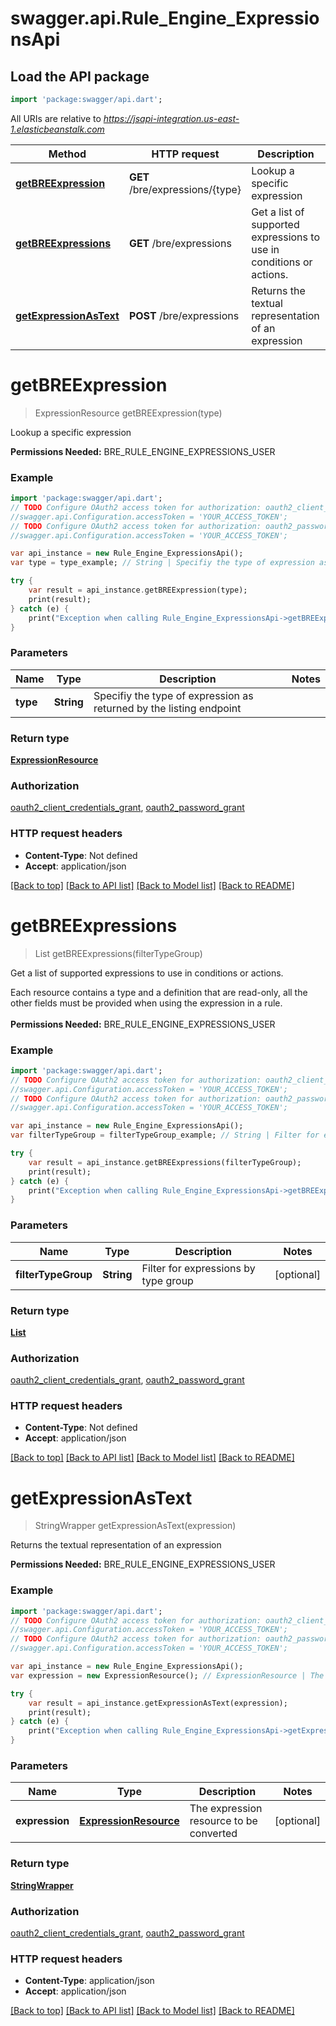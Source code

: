 # swagger.api.Rule_Engine_ExpressionsApi

## Load the API package
```dart
import 'package:swagger/api.dart';
```

All URIs are relative to *https://jsapi-integration.us-east-1.elasticbeanstalk.com*

Method | HTTP request | Description
------------- | ------------- | -------------
[**getBREExpression**](Rule_Engine_ExpressionsApi.md#getBREExpression) | **GET** /bre/expressions/{type} | Lookup a specific expression
[**getBREExpressions**](Rule_Engine_ExpressionsApi.md#getBREExpressions) | **GET** /bre/expressions | Get a list of supported expressions to use in conditions or actions.
[**getExpressionAsText**](Rule_Engine_ExpressionsApi.md#getExpressionAsText) | **POST** /bre/expressions | Returns the textual representation of an expression


# **getBREExpression**
> ExpressionResource getBREExpression(type)

Lookup a specific expression

<b>Permissions Needed:</b> BRE_RULE_ENGINE_EXPRESSIONS_USER

### Example 
```dart
import 'package:swagger/api.dart';
// TODO Configure OAuth2 access token for authorization: oauth2_client_credentials_grant
//swagger.api.Configuration.accessToken = 'YOUR_ACCESS_TOKEN';
// TODO Configure OAuth2 access token for authorization: oauth2_password_grant
//swagger.api.Configuration.accessToken = 'YOUR_ACCESS_TOKEN';

var api_instance = new Rule_Engine_ExpressionsApi();
var type = type_example; // String | Specifiy the type of expression as returned by the listing endpoint

try { 
    var result = api_instance.getBREExpression(type);
    print(result);
} catch (e) {
    print("Exception when calling Rule_Engine_ExpressionsApi->getBREExpression: $e\n");
}
```

### Parameters

Name | Type | Description  | Notes
------------- | ------------- | ------------- | -------------
 **type** | **String**| Specifiy the type of expression as returned by the listing endpoint | 

### Return type

[**ExpressionResource**](ExpressionResource.md)

### Authorization

[oauth2_client_credentials_grant](../README.md#oauth2_client_credentials_grant), [oauth2_password_grant](../README.md#oauth2_password_grant)

### HTTP request headers

 - **Content-Type**: Not defined
 - **Accept**: application/json

[[Back to top]](#) [[Back to API list]](../README.md#documentation-for-api-endpoints) [[Back to Model list]](../README.md#documentation-for-models) [[Back to README]](../README.md)

# **getBREExpressions**
> List<ExpressionResource> getBREExpressions(filterTypeGroup)

Get a list of supported expressions to use in conditions or actions.

Each resource contains a type and a definition that are read-only, all the other fields must be provided when using the expression in a rule. <br><br><b>Permissions Needed:</b> BRE_RULE_ENGINE_EXPRESSIONS_USER

### Example 
```dart
import 'package:swagger/api.dart';
// TODO Configure OAuth2 access token for authorization: oauth2_client_credentials_grant
//swagger.api.Configuration.accessToken = 'YOUR_ACCESS_TOKEN';
// TODO Configure OAuth2 access token for authorization: oauth2_password_grant
//swagger.api.Configuration.accessToken = 'YOUR_ACCESS_TOKEN';

var api_instance = new Rule_Engine_ExpressionsApi();
var filterTypeGroup = filterTypeGroup_example; // String | Filter for expressions by type group

try { 
    var result = api_instance.getBREExpressions(filterTypeGroup);
    print(result);
} catch (e) {
    print("Exception when calling Rule_Engine_ExpressionsApi->getBREExpressions: $e\n");
}
```

### Parameters

Name | Type | Description  | Notes
------------- | ------------- | ------------- | -------------
 **filterTypeGroup** | **String**| Filter for expressions by type group | [optional] 

### Return type

[**List<ExpressionResource>**](ExpressionResource.md)

### Authorization

[oauth2_client_credentials_grant](../README.md#oauth2_client_credentials_grant), [oauth2_password_grant](../README.md#oauth2_password_grant)

### HTTP request headers

 - **Content-Type**: Not defined
 - **Accept**: application/json

[[Back to top]](#) [[Back to API list]](../README.md#documentation-for-api-endpoints) [[Back to Model list]](../README.md#documentation-for-models) [[Back to README]](../README.md)

# **getExpressionAsText**
> StringWrapper getExpressionAsText(expression)

Returns the textual representation of an expression

<b>Permissions Needed:</b> BRE_RULE_ENGINE_EXPRESSIONS_USER

### Example 
```dart
import 'package:swagger/api.dart';
// TODO Configure OAuth2 access token for authorization: oauth2_client_credentials_grant
//swagger.api.Configuration.accessToken = 'YOUR_ACCESS_TOKEN';
// TODO Configure OAuth2 access token for authorization: oauth2_password_grant
//swagger.api.Configuration.accessToken = 'YOUR_ACCESS_TOKEN';

var api_instance = new Rule_Engine_ExpressionsApi();
var expression = new ExpressionResource(); // ExpressionResource | The expression resource to be converted

try { 
    var result = api_instance.getExpressionAsText(expression);
    print(result);
} catch (e) {
    print("Exception when calling Rule_Engine_ExpressionsApi->getExpressionAsText: $e\n");
}
```

### Parameters

Name | Type | Description  | Notes
------------- | ------------- | ------------- | -------------
 **expression** | [**ExpressionResource**](ExpressionResource.md)| The expression resource to be converted | [optional] 

### Return type

[**StringWrapper**](StringWrapper.md)

### Authorization

[oauth2_client_credentials_grant](../README.md#oauth2_client_credentials_grant), [oauth2_password_grant](../README.md#oauth2_password_grant)

### HTTP request headers

 - **Content-Type**: application/json
 - **Accept**: application/json

[[Back to top]](#) [[Back to API list]](../README.md#documentation-for-api-endpoints) [[Back to Model list]](../README.md#documentation-for-models) [[Back to README]](../README.md)

